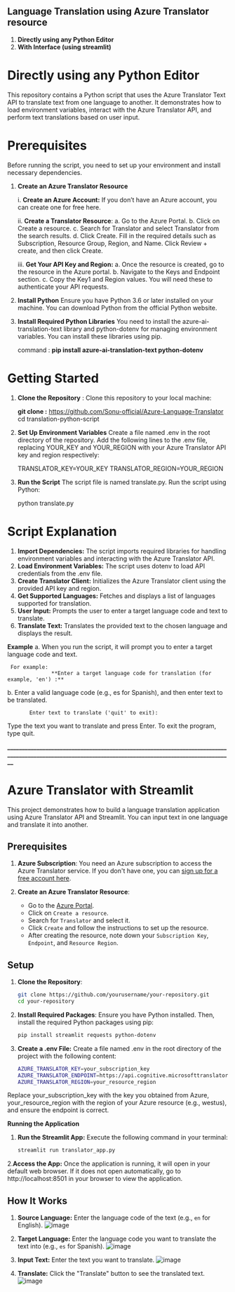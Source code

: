 ## Language Translation using Azure Translator resource
  1. **Directly using any Python Editor**
  2. **With Interface (using streamlit)**


# Directly using any Python Editor
This repository contains a Python script that uses the Azure Translator Text API to translate text from one language to another. It demonstrates how to load environment variables, interact with the Azure Translator API, and perform text translations based on user input.

# Prerequisites
Before running the script, you need to set up your environment and install necessary dependencies.

1. **Create an Azure Translator Resource**

   i. **Create an Azure Account:** If you don’t have an Azure account, you can create one for free here.

   ii. **Create a Translator Resource**:
        a. Go to the Azure Portal.
        b. Click on Create a resource.
        c. Search for Translator and select Translator from the search results.
        d. Click Create.
        Fill in the required details such as Subscription, Resource Group, Region, and Name.
        Click Review + create, and then click Create.
        
   iii. **Get Your API Key and Region:**
        a. Once the resource is created, go to the resource in the Azure portal.
        b. Navigate to the Keys and Endpoint section.
        c. Copy the Key1 and Region values. You will need these to authenticate your API requests. 

2. **Install Python**
    Ensure you have Python 3.6 or later installed on your machine. You can download Python from the official Python website.

3. **Install Required Python Libraries**
   You need to install the azure-ai-translation-text library and python-dotenv for managing environment variables. You can install these libraries using pip.
   
   command : **pip install azure-ai-translation-text python-dotenv**

# Getting Started

1. **Clone the Repository** : Clone this repository to your local machine:
   
   **git clone :** https://github.com/Sonu-official/Azure-Language-Translator
                   cd translation-python-script 
                   
2. **Set Up Environment Variables**
    Create a file named .env in the root directory of the repository. Add the following lines to the .env file, replacing YOUR_KEY and  YOUR_REGION with your Azure Translator API key and region respectively:

    TRANSLATOR_KEY=YOUR_KEY
    TRANSLATOR_REGION=YOUR_REGION 
    
3. **Run the Script**
    The script file is named translate.py. Run the script using Python:

    python translate.py

# Script Explanation

1. **Import Dependencies:** The script imports required libraries for handling environment variables and interacting with the Azure  Translator API.
2. **Load Environment Variables:** The script uses dotenv to load API credentials from the .env file.
3. **Create Translator Client:** Initializes the Azure Translator client using the provided API key and region.
4. **Get Supported Languages:** Fetches and displays a list of languages supported for translation.
5. **User Input:** Prompts the user to enter a target language code and text to translate.
6. **Translate Text:** Translates the provided text to the chosen language and displays the result.

**Example**
  a. When you run the script, it will prompt you to enter a target language code and text. 
  
     For example:
                  **Enter a target language code for translation (for example, 'en') :**
               
  b. Enter a valid language code (e.g., es for Spanish), and then enter text to be translated.

           Enter text to translate ('quit' to exit):
  
  Type the text you want to translate and press Enter. To exit the program, type quit.

**________________________________________________________________________________________________________________________________________________________**

# Azure Translator with Streamlit

This project demonstrates how to build a language translation application using Azure Translator API and Streamlit. You can input text in one language and translate it into another.

## Prerequisites

1. **Azure Subscription**: You need an Azure subscription to access the Azure Translator service. If you don't have one, you can [sign up for a free account here](https://azure.microsoft.com/free/).

2. **Create an Azure Translator Resource**:
   - Go to the [Azure Portal](https://portal.azure.com/).
   - Click on `Create a resource`.
   - Search for `Translator` and select it.
   - Click `Create` and follow the instructions to set up the resource.
   - After creating the resource, note down your `Subscription Key`, `Endpoint`, and `Resource Region`.

## Setup

1. **Clone the Repository**:
   ```bash
   git clone https://github.com/yourusername/your-repository.git
   cd your-repository


2. **Install Required Packages**: Ensure you have Python installed. Then, install the required Python packages using pip:
   ```bash
   pip install streamlit requests python-dotenv


3. **Create a .env File:** Create a file named .env in the root directory of the project with the following content:
   ```bash
   AZURE_TRANSLATOR_KEY=your_subscription_key
   AZURE_TRANSLATOR_ENDPOINT=https://api.cognitive.microsofttranslator.com
   AZURE_TRANSLATOR_REGION=your_resource_region

  Replace your_subscription_key with the key you obtained from Azure, your_resource_region with the region of your Azure resource (e.g., westus), and ensure the endpoint is correct.

**Running the Application**
  1. **Run the Streamlit App:** Execute the following command in your terminal:

     ```bash
     streamlit run translator_app.py

  2.**Access the App:** Once the application is running, it will open in your default web browser. If it does not open automatically, go to http://localhost:8501 in your browser to view the application.


## How It Works

1. **Source Language:** Enter the language code of the text (e.g., `en` for English).
   ![image](https://github.com/user-attachments/assets/1883d750-125e-4672-aed3-8b033d265844)
   
3. **Target Language:** Enter the language code you want to translate the text into (e.g., `es` for Spanish).
   ![image](https://github.com/user-attachments/assets/3960e3a7-4173-451f-accc-16c30b1ecbe3)

5. **Input Text:** Enter the text you want to translate.
   ![image](https://github.com/user-attachments/assets/15753284-141e-44cd-a92f-370001448d6f)

7. **Translate:** Click the "Translate" button to see the translated text.
   ![image](https://github.com/user-attachments/assets/e5a0b3e5-460f-46a4-927b-e9ed48172a8e)


